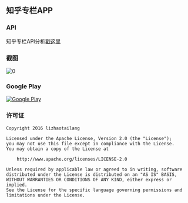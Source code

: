 ## 知乎专栏APP

### API
知乎专栏API分析[戳这里](http://marktony.github.io/2016/05/14/%E7%9F%A5%E4%B9%8E%E4%B8%93%E6%A0%8FAPI%E5%88%86%E6%9E%90/)

### 截图
![0](https://github.com/marktony/zhuanlan/blob/master/screenshots/screenshot.png)

### Google Play
[![Google Play](https://github.com/marktony/zhuanlan/blob/master/screenshots/google-play-badge.png)](https://play.google.com/store/apps/details?id=com.marktony.zhuanlan)

### 许可证
```
Copyright 2016 lizhaotailang

Licensed under the Apache License, Version 2.0 (the "License");
you may not use this file except in compliance with the License.
You may obtain a copy of the License at

    http://www.apache.org/licenses/LICENSE-2.0

Unless required by applicable law or agreed to in writing, software
distributed under the License is distributed on an "AS IS" BASIS,
WITHOUT WARRANTIES OR CONDITIONS OF ANY KIND, either express or implied.
See the License for the specific language governing permissions and
limitations under the License.
```
